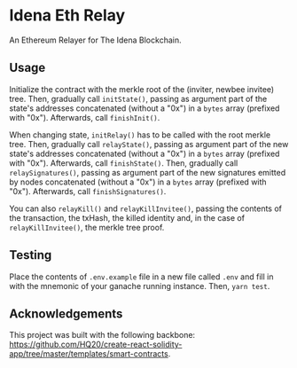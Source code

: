 # Idena Eth Relay

An Ethereum Relayer for The Idena Blockchain.

## Usage

Initialize the contract with the merkle root of the (inviter, newbee invitee) tree.
Then, gradually call `initState()`, passing as argument part of the state's addresses concatenated (without a "0x") in a `bytes` array (prefixed with "0x").
Afterwards, call `finishInit()`.

When changing state, `initRelay()` has to be called with the root merkle tree.
Then, gradually call `relayState()`, passing as argument part of the new state's addresses concatenated (without a "0x") in a `bytes` array (prefixed with "0x").
Afterwards, call `finishState()`.
Then, gradually call `relaySignatures()`, passing as argument part of the new signatures emitted by nodes concatenated (without a "0x") in a `bytes` array (prefixed with "0x").
Afterwards, call `finishSignatures()`.

You can also `relayKill()` and `relayKillInvitee()`, passing the contents of the transaction, the txHash, the killed identity and, in the case of `relayKillInvitee()`, the merkle tree proof.

## Testing

Place the contents of `.env.example` file in a new file called `.env` and fill in with the mnemonic of your ganache running instance.
Then, `yarn test`.

## Acknowledgements

This project was built with the following backbone: https://github.com/HQ20/create-react-solidity-app/tree/master/templates/smart-contracts.
